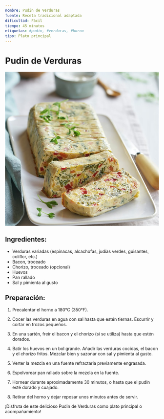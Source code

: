 ```yaml
---
nombre: Pudin de Verduras
fuente: Receta tradicional adaptada
dificultad: Fácil
tiempo: 45 minutos
etiquetas: #pudin, #verduras, #horno
tipo: Plato principal
---
```


# Pudin de Verduras

![alt text](img/pudin-verduras.jpg)

## Ingredientes:

- Verduras variadas (espinacas, alcachofas, judías verdes, guisantes, coliflor, etc.)
- Bacon, troceado
- Chorizo, troceado (opcional)
- Huevos
- Pan rallado
- Sal y pimienta al gusto

## Preparación:

1. Precalentar el horno a 180°C (350°F).

2. Cocer las verduras en agua con sal hasta que estén tiernas. Escurrir y cortar en trozos pequeños.

3. En una sartén, freír el bacon y el chorizo (si se utiliza) hasta que estén dorados.

4. Batir los huevos en un bol grande. Añadir las verduras cocidas, el bacon y el chorizo fritos. Mezclar bien y sazonar con sal y pimienta al gusto.

5. Verter la mezcla en una fuente refractaria previamente engrasada.

6. Espolvorear pan rallado sobre la mezcla en la fuente.

7. Hornear durante aproximadamente 30 minutos, o hasta que el pudin esté dorado y cuajado.

8. Retirar del horno y dejar reposar unos minutos antes de servir.

¡Disfruta de este delicioso Pudin de Verduras como plato principal o acompañamiento!
